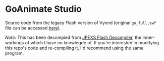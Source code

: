 # GoAnimate Studio
Source code from the legacy Flash version of Vyond (original `go_full.swf` file can be accessed [here](https://d3v4eglovri8yt.cloudfront.net/animation/66453a3ba2cc5e1b/go_full.swf)).


*Note:* This has been decompied from [JPEXS Flash Decompiler](https://github.com/jindrapetrik/jpexs-decompiler/releases/tag/version11.2.0), the inner-workings of which I have no knowlegde of.  If you're interested in modifying this repo's code and re-compiling it, I'd recommend using the same program.
